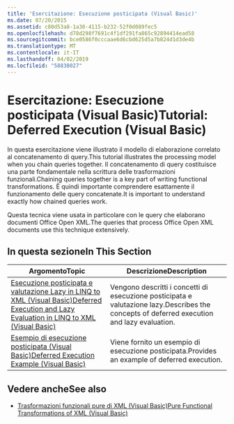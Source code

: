 ```yaml
---
title: 'Esercitazione: Esecuzione posticipata (Visual Basic)'
ms.date: 07/20/2015
ms.assetid: c80d53a8-1a30-4115-b232-52f0d089fec5
ms.openlocfilehash: d78d298f7691c4f1df291fa865c92894414ead58
ms.sourcegitcommit: bce0586f0cccaae6d6cbd625d5a7b824d1d3de4b
ms.translationtype: MT
ms.contentlocale: it-IT
ms.lasthandoff: 04/02/2019
ms.locfileid: "58838027"
---
```

# <a name="tutorial-deferred-execution-visual-basic"></a><span data-ttu-id="b4365-102">Esercitazione: Esecuzione posticipata (Visual Basic)</span><span class="sxs-lookup"><span data-stu-id="b4365-102">Tutorial: Deferred Execution (Visual Basic)</span></span>
<span data-ttu-id="b4365-103">In questa esercitazione viene illustrato il modello di elaborazione correlato al concatenamento di query.</span><span class="sxs-lookup"><span data-stu-id="b4365-103">This tutorial illustrates the processing model when you chain queries together.</span></span> <span data-ttu-id="b4365-104">Il concatenamento di query costituisce una parte fondamentale nella scrittura delle trasformazioni funzionali.</span><span class="sxs-lookup"><span data-stu-id="b4365-104">Chaining queries together is a key part of writing functional transformations.</span></span> <span data-ttu-id="b4365-105">È quindi importante comprendere esattamente il funzionamento delle query concatenate.</span><span class="sxs-lookup"><span data-stu-id="b4365-105">It is important to understand exactly how chained queries work.</span></span>  
  
 <span data-ttu-id="b4365-106">Questa tecnica viene usata in particolare con le query che elaborano documenti Office Open XML.</span><span class="sxs-lookup"><span data-stu-id="b4365-106">The queries that process Office Open XML documents use this technique extensively.</span></span>  
  
## <a name="in-this-section"></a><span data-ttu-id="b4365-107">In questa sezione</span><span class="sxs-lookup"><span data-stu-id="b4365-107">In This Section</span></span>  
  
|<span data-ttu-id="b4365-108">Argomento</span><span class="sxs-lookup"><span data-stu-id="b4365-108">Topic</span></span>|<span data-ttu-id="b4365-109">Descrizione</span><span class="sxs-lookup"><span data-stu-id="b4365-109">Description</span></span>|  
|-----------|-----------------|  
|[<span data-ttu-id="b4365-110">Esecuzione posticipata e valutazione Lazy in LINQ to XML (Visual Basic)</span><span class="sxs-lookup"><span data-stu-id="b4365-110">Deferred Execution and Lazy Evaluation in LINQ to XML (Visual Basic)</span></span>](../../../../visual-basic/programming-guide/concepts/linq/deferred-execution-and-lazy-evaluation-in-linq-to-xml.md)|<span data-ttu-id="b4365-111">Vengono descritti i concetti di esecuzione posticipata e valutazione lazy.</span><span class="sxs-lookup"><span data-stu-id="b4365-111">Describes the concepts of deferred execution and lazy evaluation.</span></span>|  
|[<span data-ttu-id="b4365-112">Esempio di esecuzione posticipata (Visual Basic)</span><span class="sxs-lookup"><span data-stu-id="b4365-112">Deferred Execution Example (Visual Basic)</span></span>](../../../../visual-basic/programming-guide/concepts/linq/deferred-execution-example.md)|<span data-ttu-id="b4365-113">Viene fornito un esempio di esecuzione posticipata.</span><span class="sxs-lookup"><span data-stu-id="b4365-113">Provides an example of deferred execution.</span></span>|  
  
## <a name="see-also"></a><span data-ttu-id="b4365-114">Vedere anche</span><span class="sxs-lookup"><span data-stu-id="b4365-114">See also</span></span>

- [<span data-ttu-id="b4365-115">Trasformazioni funzionali pure di XML (Visual Basic)</span><span class="sxs-lookup"><span data-stu-id="b4365-115">Pure Functional Transformations of XML (Visual Basic)</span></span>](../../../../visual-basic/programming-guide/concepts/linq/pure-functional-transformations-of-xml.md)
